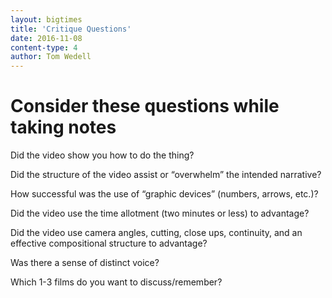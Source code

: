 ```yaml
---
layout: bigtimes
title: 'Critique Questions'
date: 2016-11-08
content-type: 4
author: Tom Wedell
---
```


# Consider these questions while taking notes

Did the video show you how to do the thing?

Did the structure of the video assist or “overwhelm” the intended narrative?

How successful was the use of “graphic devices” (numbers, arrows, etc.)?

Did the video use the time allotment (two minutes or less) to advantage?

Did the video use camera angles, cutting, close ups, continuity, and an effective compositional structure to advantage?

Was there a sense of distinct voice?

Which 1-3 films do you want to discuss/remember?
